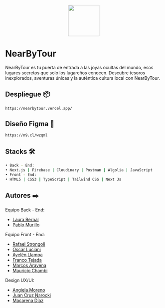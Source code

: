<p align="center"><img width="100vw" src="https://nearbytour.vercel.app/_next/image?url=%2FLogoLarge.png&w=128&q=75"/>
</p>

# NearByTour 
NearByTour es tu puerta de entrada a las joyas ocultas del mundo, esos lugares secretos que solo los lugareños conocen. Descubre tesoros inexplorados, aventuras únicas y la auténtica cultura local con NearByTour.

## Despliegue 📦
```bash
https://nearbytour.vercel.app/
```
## Diseño Figma 🎨
```bash
https://n9.cl/wzqml
```
## Stacks 🛠️
```bash
• Back - End:
• Next.js | Firebase | Cloudinary | Postman | Algolia | JavaScript
• Front - End:
• HTML5 | CSS3 | TypeScript | Tailwind CSS | Next Js
```
## Autores ✒️
Equipo Back - End:

- [Laura Bernal](https://www.linkedin.com/in/ingeniera-laura-bernal/)
- [Pablo Murillo](https://www.linkedin.com/in/pablo-nicolas-murillo/)

Equipo Front - End:


- [Rafael Strongoli](https://github.com/rafaric)
- [Oscar Luciani](https://www.linkedin.com/in/oscarluciani)
- [Ayelén Llampa](https://www.linkedin.com/in/ayelen-llampa1988/)
- [Franco Tejada](https://ar.linkedin.com/in/franco-tejada-427ab2250)
- [Marcos Aravena](https://www.linkedin.com/in/marcos-aravena/) 
- [Mauricio Chambi](https://ar.linkedin.com/in/mauricio-chambi-7a90b724a)


Design UX/UI:

- [Angiela Moreno](https://www.linkedin.com/in/anmorenoh/)
- [Juan Cruz Narocki](https://www.linkedin.com/in/juan-cruz-narocki/)
- [Macarena Díaz](http://www.linkedin.com/in/macadiazcon)


